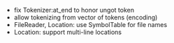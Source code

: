 - fix Tokenizer:at_end to honor ungot token
- allow tokenizing from vector of tokens (encoding) 
- FileReader, Location: use SymbolTable for file names
- Location: support multi-line locations